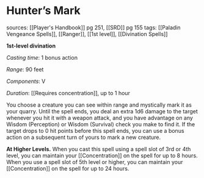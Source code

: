 # Hunter’s Mark
sources: [[Player's Handbook]] pg 251, [[SRD]] pg 155
tags: [[Paladin Vengeance Spells]], [[Ranger]], [[1st level]], [[Divination Spells]]

**1st-level divination**

*Casting time*: 1 bonus action

*Range*: 90 feet

*Components*: V

*Duration*: [[Requires concentration]], up to 1 hour

You choose a creature you can see within range and mystically mark it as your quarry. Until the spell ends, you deal an extra 1d6 damage to the target whenever you hit it with a weapon attack, and you have advantage on any Wisdom (Perception) or Wisdom (Survival) check you make to find it. If the target drops to 0 hit points before this spell ends, you can use a bonus action on a subsequent turn of yours to mark a new creature.

**At Higher Levels.** When you cast this spell using a spell slot of 3rd or 4th level, you can maintain your [[Concentration]] on the spell for up to 8 hours. When you use a spell slot of 5th level or higher, you can maintain your [[Concentration]] on the spell for up to 24 hours.
